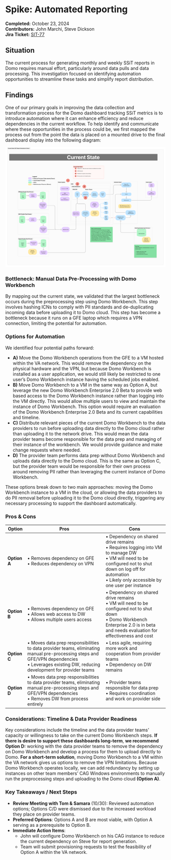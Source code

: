 # Spike: Automated Reporting
**Completed:** October 23, 2024  
**Contributors:** John Marchi, Steve Dickson  
**Jira Ticket:** [SIT-77](https://jira.devops.va.gov/browse/SIT-77)

## Situation  
The current process for generating monthly and weekly SSiT reports in Domo requires manual effort, particularly around data pulls and data processing. This investigation focused on identifying automation opportunities to streamline these tasks and simplify report distribution. 

## Findings
One of our primary goals in improving the data collection and transformation process for the Domo dashboard tracking SSiT metrics is to introduce automation where it can enhance efficiency and reduce dependencies in the current workflow. To help identify and communicate where these opportunities in the process could be, we first mapped the process out from the point the data is placed on a mounted drive to the final dashboard display into the following diagram:

![Current State | SSiT Report Generation in Domo](https://github.com/department-of-veterans-affairs/va.gov-team/blob/master/products/identity/login/sign-in-transition/Product/Data/Tech%20Spikes/Supporting%20Artifacts/Current%20State%20-%20SSiT%20Report%20Generation%20in%20Domo.png)

### Bottleneck: Manual Data Pre-Processing with Domo Workbench  
By mapping out the current state, we validated that the largest bottleneck occurs during the preprocessing step using Domo Workbench. This step involves hashing ICNs to comply with PII standards and de-duplicating incoming data before uploading it to Domo cloud. This step has become a bottleneck because it runs on a GFE laptop which requires a VPN connection, limiting the potential for automation. 

### Options for Automation
We identified four potential paths forward:

- **A)** Move the Domo Workbench operations from the GFE to a VM hosted within the VA network. This would remove the dependency on the physical hardware and the VPN, but because Domo Workbench is installed as a user application, we would still likely be restricted to one user’s Domo Workbench instance having the scheduled jobs enabled.
- **B)** Move Domo Workbench to a VM in the same way as Option A, but leverage the new Domo Workbench Enterprise 2.0 Beta to provide web based access to the Domo Workbench instance rather than logging into the VM directly. This would allow multiple users to view and maintain the instance of Domo Workbench. This option would require an evaluation of the Domo Workbench Enterprise 2.0 Beta and its current capabilities and timeline.  
- **C)** Distribute relevant pieces of the current Domo Workbench to the data providers to run before uploading data directly to the Domo cloud rather than uploading it to the network drive. This would mean the data provider teams become responsible for the data prep and managing of their instance of the workbench. We would provide guidance and make change requests where needed.  
- **D)** The provider team performs data prep without Domo Workbench and uploads data directly to the Domo cloud. This is the same as Option C, but the provider team would be responsible for their own process around removing PII rather than leveraging the current instance of Domo Workbench. 

These options break down to two main approaches: moving the Domo Workbench instance to a VM in the cloud, or allowing the data providers to do PII removal before uploading it to the Domo cloud directly, triggering any necessary processing to support the dashboard automatically.

### Pros & Cons

| Option    | Pros                                                                                                                                                     | Cons                                                                                                                                                           |
|-----------|---------------------------------------------------------------------------------------------------------------------------------------------------------|---------------------------------------------------------------------------------------------------------------------------------------------------------------|
| **Option A** | • Removes dependency on GFE  <br> • Reduces dependency on VPN                                                                                         | • Dependency on shared drive remains <br> • Requires logging into VM to manage DW <br> • VM will need to be configured not to shut down on log off for automation <br> • Likely only accessible by one user per instance |
| **Option B** | • Removes dependency on GFE <br> • Allows web access to DW <br> • Allows multiple users access                                                         | • Dependency on shared drive remains <br> • VM will need to be configured not to shut down <br> • Domo Workbench Enterprise 2.0 is in beta and needs evaluation for effectiveness and cost |
| **Option C** | • Moves data prep responsibilities to data provider teams, eliminating manual pre-processing steps and GFE/VPN dependencies <br> • Leverages existing DW, reducing development for provider teams | • Less agile, requiring more work and cooperation from provider teams <br> • Dependency on DW remains |
| **Option D** | • Moves data prep responsibilities to data provider teams, eliminating manual pre-processing steps and GFE/VPN dependencies <br> • Removes DW from process entirely | • Provider teams responsible for data prep <br> • Requires coordination and work on provider side |

### Considerations: Timeline & Data Provider Readiness
Key considerations include the timeline and the data provider teams’ capacity or willingness to take on the current Domo Workbench steps. **If there is desire to support these dashboards long-term**, **we recommend Option D:** working with the data provider teams to remove the dependency on Domo Workbench and develop a process for them to upload directly to Domo. **For a short-term solution**, moving Domo Workbench to a VM within the VA network gives us options to remove the VPN limitations. Because Domo Workbench operates locally, we can add redundancy by setting up instances on other team members’ CAG Windows environments to manually run the preprocessing steps and uploading to the Domo cloud **(Option A)**.

### Key Takeaways / Next Steps
- **Review Meeting with Tom & Samara** (10/30): Reviewed automation options; Options C/D were dismissed due to the increased workload they place on provider teams.
- **Preferred Options**: Options A and B are most viable, with Option A serving as a prerequisite to Option B. 
- **Immediate Action Items**:
  - John will configure Domo Workbench on his CAG instance to reduce the current dependency on Steve for report generation.
  - Team will submit provisioning requests to test the feasibility of Option A within the VA network.
